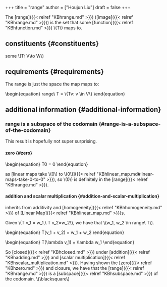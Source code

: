 +++
title = "range"
author = ["Houjun Liu"]
draft = false
+++

The [range]({{< relref "KBhrange.md" >}}) ([image]({{< relref "KBhrange.md" >}})) is the set that some [function]({{< relref "KBhfunction.md" >}}) \\(T\\) maps to.


## constituents {#constituents}

some \\(T: V\to W\\)


## requirements {#requirements}

The range is just the space the map maps to:

\begin{equation}
range\ T = \\{Tv: v \in V\\}
\end{equation}


## additional information {#additional-information}


### range is a subspace of the codomain {#range-is-a-subspace-of-the-codomain}

This result is hopefully not super surprising.


#### zero {#zero}

\begin{equation}
T0 = 0
\end{equation}

as [linear maps take \\(0\\) to \\(0\\)]({{< relref "KBhlinear_map.md#linear-maps-take-0-to-0" >}}), so \\(0\\) is definitely in the [range]({{< relref "KBhrange.md" >}}).


#### addition and scalar multiplication {#addition-and-scalar-multiplication}

inherits from additivity and [homogeneity]({{< relref "KBhhomogeneity.md" >}}) of [Linear Map]({{< relref "KBhlinear_map.md" >}})s.

Given \\(T v\_1 = w\_1,\ T v\_2=w\_2\\), we have that \\(w\_1, w\_2 \in range\ T\\).

\begin{equation}
T(v\_1 + v\_2) = w\_1 + w\_2
\end{equation}

\begin{equation}
T(\lambda v\_1) = \lambda w\_1
\end{equation}

So [closed]({{< relref "KBhclosed.md" >}}) under [addition]({{< relref "KBhadding.md" >}}) and [scalar multiplication]({{< relref "KBhscalar_multiplication.md" >}}). Having shown the [zero]({{< relref "KBhzero.md" >}}) and closure, we have that the [range]({{< relref "KBhrange.md" >}}) is a [subspace]({{< relref "KBhsubspace.md" >}}) of the codomain. \\(\blacksquare\\)